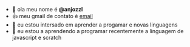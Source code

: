 - 👋 ola meu nome é **@anjozzl**
- :+1: meu gmail de contato é [email](guilherme.dalfovo@escola.p.gov.br)
- 👀 eu estou intersado em aprender a progamar e novas linguagens
- 🌱 eu estou a aprendendo a programar recentemente a linguagem de javascript e scratch
